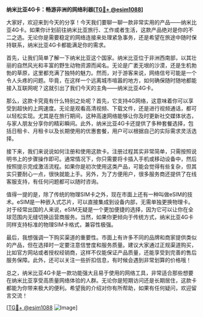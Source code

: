 **纳米比亚4G卡：畅游非洲的网络利器[[TG💪+ @esim1088](https://t.me/s/esim1088)]**

大家好，欢迎来到今天的分享！今天我们要聊一聊一款非常实用的产品——纳米比亚4G卡。如果你计划前往纳米比亚旅行、工作或者生活，这款产品绝对是你的不二之选。无论你是需要稳定的网络连接来处理紧急事务，还是希望在旅途中随时保持联系，纳米比亚4G卡都能满足你的需求。

首先，让我们简单了解一下纳米比亚这个国家。纳米比亚位于非洲西南部，以其壮丽的自然风光和丰富的野生动物资源而闻名。无论是广袤无垠的沙漠，还是生机勃勃的草原，这里都充满了独特的魅力。然而，对于游客来说，网络信号可能是一个令人头疼的问题。毕竟，在这样一个远离城市喧嚣的地方，如何确保随时随地都能接入互联网呢？这就引出了我们今天的主角——纳米比亚4G卡。

那么，这款卡究竟有什么特别之处呢？首先，它支持4G网络，这意味着你可以享受到超快的上网速度。无论是观看高清视频、下载文件，还是进行视频通话，都可以轻松实现。尤其是在旅行期间，这种高速网络能够让你及时更新社交媒体状态，与家人朋友分享你的精彩瞬间。此外，纳米比亚4G卡还提供了多种套餐选择，包括日租卡、月租卡以及长期使用的优惠套餐，用户可以根据自己的实际需求灵活选择。

接下来，我们来说说如何注册和使用这款卡。注册过程其实非常简单，只需按照说明书上的步骤操作即可。通常情况下，你只需要将卡插入手机或移动设备中，然后按照提示完成激活流程。如果你是初次使用这类产品，可能会觉得有些复杂，但其实只要耐心一点，很快就能上手。另外，为了方便用户，很多服务商还提供了在线客服支持，有任何问题都可以随时咨询。

值得一提的是，除了传统的物理SIM卡之外，现在市面上还有一种叫做eSIM的技术。eSIM是一种嵌入式芯片，可以直接集成到设备内部，无需单独更换物理卡。对于经常出国的人来说，eSIM无疑是一个更加便捷的选择，因为它可以让你在全球范围内无缝切换运营商服务。当然，如果你更倾向于传统方式，纳米比亚4G卡同样支持标准的物理SIM卡格式，兼容性极强。

最后，我想强调一下购买渠道的重要性。市面上有许多不同的品牌和商家提供类似的产品，但在选择时一定要注意信誉度和服务质量。建议大家通过正规渠道购买，比如官方网站或者授权经销商，这样不仅能保证产品质量，还能享受到完善的售后服务保障。此外，还可以关注一些折扣信息，有时候会遇到非常划算的价格哦！

总之，纳米比亚4G卡是一款功能强大且易于使用的网络工具，非常适合那些想要在纳米比亚享受高质量网络体验的人群。无论你是短期访问还是长期居住，这款卡都能为你带来极大的便利。希望我的介绍对你有所帮助，如果有任何疑问，欢迎留言交流！

[[TG💪+ @esim1088](https://t.me/s/esim1088) ![Image](https://i.postimg.cc/4NQfJmqS/Snipaste-2025-05-13-00-14-12.png)]